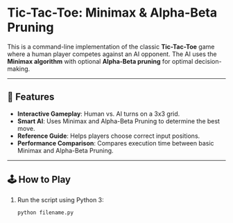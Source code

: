    # **Tic-Tac-Toe: Minimax & Alpha-Beta Pruning**

This is a command-line implementation of the classic **Tic-Tac-Toe** game where a human player competes against an AI opponent. The AI uses the **Minimax algorithm** with optional **Alpha-Beta pruning** for optimal decision-making.

---

## 📌 **Features**

- **Interactive Gameplay**: Human vs. AI turns on a 3x3 grid.  
- **Smart AI**: Uses Minimax and Alpha-Beta Pruning to determine the best move.  
- **Reference Guide**: Helps players choose correct input positions.  
- **Performance Comparison**: Compares execution time between basic Minimax and Alpha-Beta Pruning.

---

## 🕹️ **How to Play**

1. Run the script using Python 3:
   ```bash
   python filename.py


